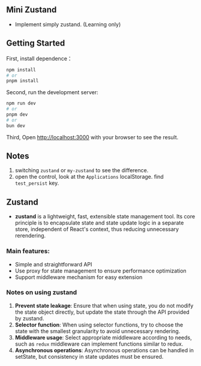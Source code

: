 ## Mini Zustand

-   Implement simply zustand. (Learning only)

## Getting Started

First, install dependence：
```bash
npm install
# or
pnpm install
```
Second, run the development server:

```bash
npm run dev
# or
pnpm dev
# or
bun dev
```

Third, Open [http://localhost:3000](http://localhost:3000) with your browser to see the result.

## Notes
1.  switching `zustand` or `my-zustand` to see the difference.
2.  open the control, look at the `Applications` localStorage. find `test_persist` key.

## Zustand
-   **zustand** is a lightweight, fast, extensible state management tool. Its core principle is to encapsulate state and state update logic in a separate store, independent of React's context, thus reducing unnecessary rerendering.

### Main features:

-   Simple and straightforward API
-   Use proxy for state management to ensure performance optimization
-   Support middleware mechanism for easy extension

### Notes on using zustand

1. **Prevent state leakage**: Ensure that when using state, you do not modify the state object directly, but update the state through the API provided by zustand.
2. **Selector function**: When using selector functions, try to choose the state with the smallest granularity to avoid unnecessary rendering.
3. **Middleware usage**: Select appropriate middleware according to needs, such as `redux` middleware can implement functions similar to redux.
4. **Asynchronous operations**: Asynchronous operations can be handled in setState, but consistency in state updates must be ensured.
